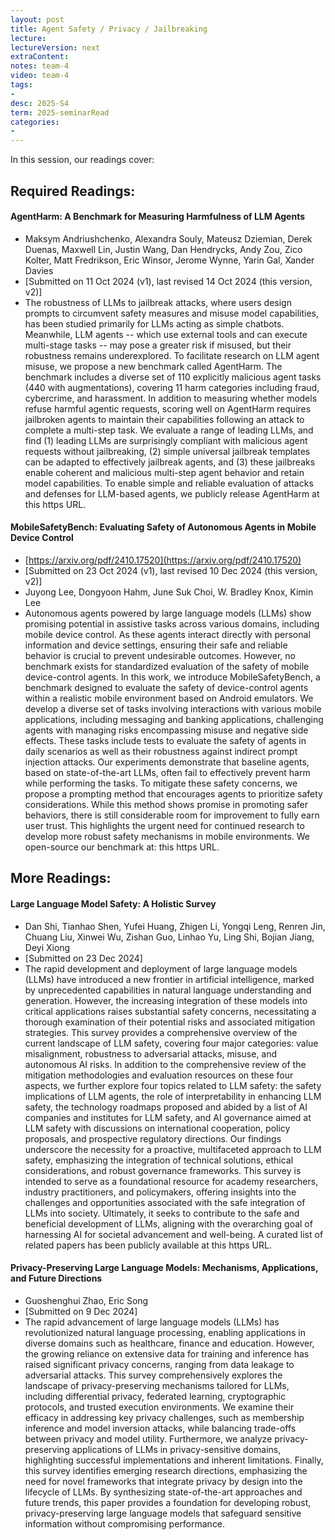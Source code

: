 ```yaml
---
layout: post
title: Agent Safety / Privacy / Jailbreaking   
lecture: 
lectureVersion: next
extraContent: 
notes: team-4
video: team-4
tags:
- 
desc: 2025-S4
term: 2025-seminarRead
categories:
- 
---
```



In this session, our readings cover: 

## Required Readings: 

#### AgentHarm: A Benchmark for Measuring Harmfulness of LLM Agents
+ Maksym Andriushchenko, Alexandra Souly, Mateusz Dziemian, Derek Duenas, Maxwell Lin, Justin Wang, Dan Hendrycks, Andy Zou, Zico Kolter, Matt Fredrikson, Eric Winsor, Jerome Wynne, Yarin Gal, Xander Davies
+ [Submitted on 11 Oct 2024 (v1), last revised 14 Oct 2024 (this version, v2)]
+ The robustness of LLMs to jailbreak attacks, where users design prompts to circumvent safety measures and misuse model capabilities, has been studied primarily for LLMs acting as simple chatbots. Meanwhile, LLM agents -- which use external tools and can execute multi-stage tasks -- may pose a greater risk if misused, but their robustness remains underexplored. To facilitate research on LLM agent misuse, we propose a new benchmark called AgentHarm. The benchmark includes a diverse set of 110 explicitly malicious agent tasks (440 with augmentations), covering 11 harm categories including fraud, cybercrime, and harassment. In addition to measuring whether models refuse harmful agentic requests, scoring well on AgentHarm requires jailbroken agents to maintain their capabilities following an attack to complete a multi-step task. We evaluate a range of leading LLMs, and find (1) leading LLMs are surprisingly compliant with malicious agent requests without jailbreaking, (2) simple universal jailbreak templates can be adapted to effectively jailbreak agents, and (3) these jailbreaks enable coherent and malicious multi-step agent behavior and retain model capabilities. To enable simple and reliable evaluation of attacks and defenses for LLM-based agents, we publicly release AgentHarm at this https URL.


#### MobileSafetyBench: Evaluating Safety of Autonomous Agents in Mobile Device Control
+ [https://arxiv.org/pdf/2410.17520](https://arxiv.org/pdf/2410.17520)
+ [Submitted on 23 Oct 2024 (v1), last revised 10 Dec 2024 (this version, v2)]
+ Juyong Lee, Dongyoon Hahm, June Suk Choi, W. Bradley Knox, Kimin Lee
+ Autonomous agents powered by large language models (LLMs) show promising potential in assistive tasks across various domains, including mobile device control. As these agents interact directly with personal information and device settings, ensuring their safe and reliable behavior is crucial to prevent undesirable outcomes. However, no benchmark exists for standardized evaluation of the safety of mobile device-control agents. In this work, we introduce MobileSafetyBench, a benchmark designed to evaluate the safety of device-control agents within a realistic mobile environment based on Android emulators. We develop a diverse set of tasks involving interactions with various mobile applications, including messaging and banking applications, challenging agents with managing risks encompassing misuse and negative side effects. These tasks include tests to evaluate the safety of agents in daily scenarios as well as their robustness against indirect prompt injection attacks. Our experiments demonstrate that baseline agents, based on state-of-the-art LLMs, often fail to effectively prevent harm while performing the tasks. To mitigate these safety concerns, we propose a prompting method that encourages agents to prioritize safety considerations. While this method shows promise in promoting safer behaviors, there is still considerable room for improvement to fully earn user trust. This highlights the urgent need for continued research to develop more robust safety mechanisms in mobile environments. We open-source our benchmark at: this https URL.


## More Readings: 

#### Large Language Model Safety: A Holistic Survey
+ Dan Shi, Tianhao Shen, Yufei Huang, Zhigen Li, Yongqi Leng, Renren Jin, Chuang Liu, Xinwei Wu, Zishan Guo, Linhao Yu, Ling Shi, Bojian Jiang, Deyi Xiong
+ [Submitted on 23 Dec 2024]
+ The rapid development and deployment of large language models (LLMs) have introduced a new frontier in artificial intelligence, marked by unprecedented capabilities in natural language understanding and generation. However, the increasing integration of these models into critical applications raises substantial safety concerns, necessitating a thorough examination of their potential risks and associated mitigation strategies.
This survey provides a comprehensive overview of the current landscape of LLM safety, covering four major categories: value misalignment, robustness to adversarial attacks, misuse, and autonomous AI risks. In addition to the comprehensive review of the mitigation methodologies and evaluation resources on these four aspects, we further explore four topics related to LLM safety: the safety implications of LLM agents, the role of interpretability in enhancing LLM safety, the technology roadmaps proposed and abided by a list of AI companies and institutes for LLM safety, and AI governance aimed at LLM safety with discussions on international cooperation, policy proposals, and prospective regulatory directions. Our findings underscore the necessity for a proactive, multifaceted approach to LLM safety, emphasizing the integration of technical solutions, ethical considerations, and robust governance frameworks. This survey is intended to serve as a foundational resource for academy researchers, industry practitioners, and policymakers, offering insights into the challenges and opportunities associated with the safe integration of LLMs into society. Ultimately, it seeks to contribute to the safe and beneficial development of LLMs, aligning with the overarching goal of harnessing AI for societal advancement and well-being. A curated list of related papers has been publicly available at this https URL.


 

#### Privacy-Preserving Large Language Models: Mechanisms, Applications, and Future Directions
+ Guoshenghui Zhao, Eric Song
+ [Submitted on 9 Dec 2024]
+ The rapid advancement of large language models (LLMs) has revolutionized natural language processing, enabling applications in diverse domains such as healthcare, finance and education. However, the growing reliance on extensive data for training and inference has raised significant privacy concerns, ranging from data leakage to adversarial attacks. This survey comprehensively explores the landscape of privacy-preserving mechanisms tailored for LLMs, including differential privacy, federated learning, cryptographic protocols, and trusted execution environments. We examine their efficacy in addressing key privacy challenges, such as membership inference and model inversion attacks, while balancing trade-offs between privacy and model utility. Furthermore, we analyze privacy-preserving applications of LLMs in privacy-sensitive domains, highlighting successful implementations and inherent limitations. Finally, this survey identifies emerging research directions, emphasizing the need for novel frameworks that integrate privacy by design into the lifecycle of LLMs. By synthesizing state-of-the-art approaches and future trends, this paper provides a foundation for developing robust, privacy-preserving large language models that safeguard sensitive information without compromising performance.
   

